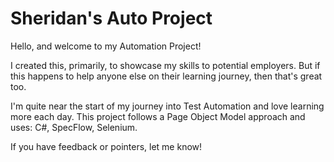 # Sheridan's Auto Project

Hello, and welcome to my Automation Project!

I created this, primarily, to showcase my skills to potential employers. But if this happens to help anyone else on their learning journey, then that's great too.

I'm quite near the start of my journey into Test Automation and love learning more each day. This project follows a Page Object Model approach and uses:
C#,
SpecFlow,
Selenium.

If you have feedback or pointers, let me know!
